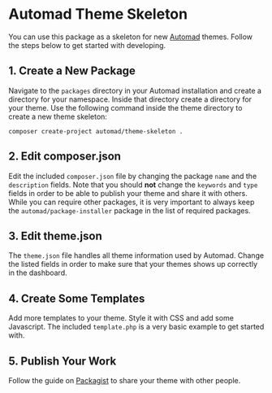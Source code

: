 # Automad Theme Skeleton

You can use this package as a skeleton for new [Automad](https://automad.org) themes. Follow the steps below to get started with developing. 

## 1. Create a New Package 

Navigate to the `packages` directory in your Automad installation and create a directory for your namespace. Inside that directory create a directory for your theme. Use the following command inside the theme directory to create a new theme skeleton:

	composer create-project automad/theme-skeleton .

## 2. Edit composer.json

Edit the included `composer.json` file by changing the package `name` and the `description` fields. Note that you should **not** change the `keywords` and `type` fields in order to be able to publish your theme and share it with others. While you can require other packages, it is very important to always keep the `automad/package-installer` package in the list of required packages.

## 3. Edit theme.json

The `theme.json` file handles all theme information used by Automad. Change the listed fields in order to make sure that your themes shows up correctly in the dashboard.

## 4. Create Some Templates

Add more templates to your theme. Style it with CSS and add some Javascript. The included `template.php` is a very basic example to get started with.

## 5. Publish Your Work

Follow the guide on [Packagist](https://packagist.org) to share your theme with other people.